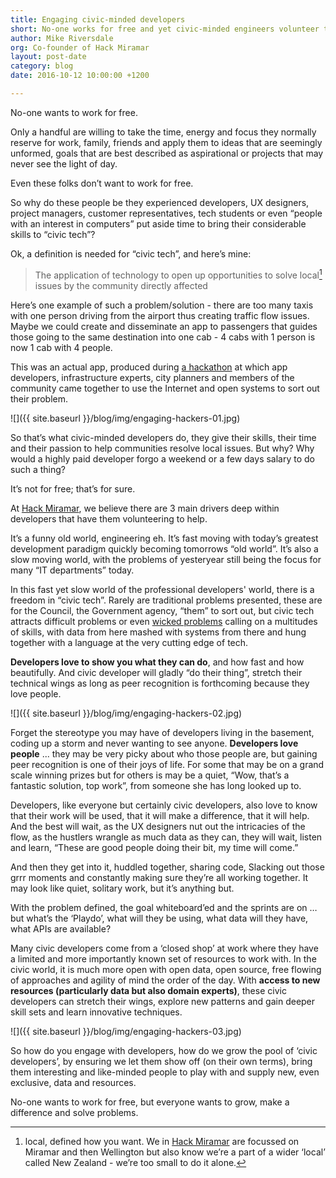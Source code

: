 ```yaml
---
title: Engaging civic-minded developers
short: No-one works for free and yet civic-minded engineers volunteer their time & skills all the time, find out how to engage them for your event.
author: Mike Riversdale
org: Co-founder of Hack Miramar
layout: post-date
category: blog
date: 2016-10-12 10:00:00 +1200

---
```


No-one wants to work for free.

Only a handful are willing to take the time, energy and focus they normally reserve for work, family, friends and apply them to ideas that are seemingly unformed, goals that are best described as aspirational or projects that may never see the light of day.

Even these folks don’t want to work for free.

So why do these people be they experienced developers, UX designers, project managers, customer representatives, tech students or even “people with an interest in computers” put aside time to bring their considerable skills to “civic tech”?

Ok, a definition is needed for “civic tech”, and here’s mine:

> The application of technology to open up opportunities to solve local[^n] issues by the community directly affected

Here’s one example of such a problem/solution - there are too many taxis with one person driving from the airport thus creating traffic flow issues. Maybe we could create and disseminate an app to passengers that guides those going to the same destination into one cab - 4 cabs with 1 person is now 1 cab with 4 people. 

This was an actual app, produced during [a hackathon](http://www.hackmiramar.org/hack-v1/) at which app developers, infrastructure experts, city planners and members of the community came together to use the Internet and open systems to sort out their problem.

![]({{ site.baseurl }}/blog/img/engaging-hackers-01.jpg)

So that’s what civic-minded developers do, they give their skills, their time and their passion to help communities resolve local issues. But why? Why would a highly paid developer forgo a weekend or a few days salary to do such a thing?

It’s not for free; that’s for sure.

At [Hack Miramar](http://www.hackmiramar.org/), we believe there are 3 main drivers deep within developers that have them volunteering to help.

It’s a funny old world, engineering eh. It’s fast moving with today’s greatest development paradigm quickly becoming tomorrows “old world”. It’s also a slow moving world, with the problems of yesteryear still being the focus for many “IT departments” today.

In this fast yet slow world of the professional developers' world, there is a freedom in “civic tech”. Rarely are traditional problems presented, these are for the Council, the Government agency, “them” to sort out, but civic tech attracts difficult problems or even [wicked problems](https://en.wikipedia.org/wiki/Wicked_problem) calling on a multitudes of skills, with data from here mashed with systems from there and hung together with a language at the very cutting edge of tech.

**Developers love to show you what they can do**, and how fast and how beautifully. And civic developer will gladly “do their thing”, stretch their technical wings as long as peer recognition is forthcoming because they love people.

![]({{ site.baseurl }}/blog/img/engaging-hackers-02.jpg)

Forget the stereotype you may have of developers living in the basement, coding up a storm and never wanting to see anyone. **Developers love people** ... they may be very picky about who those people are, but gaining peer recognition is one of their joys of life. For some that may be on a grand scale winning prizes but for others is may be a quiet, “Wow, that’s a fantastic solution, top work”, from someone she has long looked up to.

Developers, like everyone but certainly civic developers, also love to know that their work will be used, that it will make a difference, that it will help. And the best will wait, as the UX designers nut out the intricacies of the flow, as the hustlers wrangle as much data as they can, they will wait, listen and learn, “These are good people doing their bit, my time will come.”

And then they get into it, huddled together, sharing code, Slacking out those grrr moments and constantly making sure they’re all working together. It may look like quiet, solitary work, but it’s anything but.

With the problem defined, the goal whiteboard’ed and the sprints are on … but what’s the ‘Playdo’, what will they be using, what data will they have, what APIs are available? 

Many civic developers come from a ‘closed shop’ at work where they have a limited and more importantly known set of resources to work with. In the civic world, it is much more open with open data, open source, free flowing of approaches and agility of mind the order of the day. With **access to new resources (particularly data but also domain experts)**, these civic developers can stretch their wings, explore new patterns and gain deeper skill sets and learn innovative techniques.

![]({{ site.baseurl }}/blog/img/engaging-hackers-03.jpg)

So how do you engage with developers, how do we grow the pool of ‘civic developers’, by ensuring we let them show off (on their own terms), bring them interesting and like-minded people to play with and supply new, even exclusive, data and resources.

No-one wants to work for free, but everyone wants to grow, make a difference and solve problems.

[^n]: local, defined how you want. We in [Hack Miramar](http://www.hackmiramar.org/) are focussed on Miramar and then Wellington but also know we’re a part of a wider ‘local’ called New Zealand - we’re too small to do it alone.